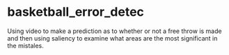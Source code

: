# basketball_error_detec

Using video to make a prediction as to whether or not a free throw is made and then using saliency to examine what areas are the most significant in the mistales.
